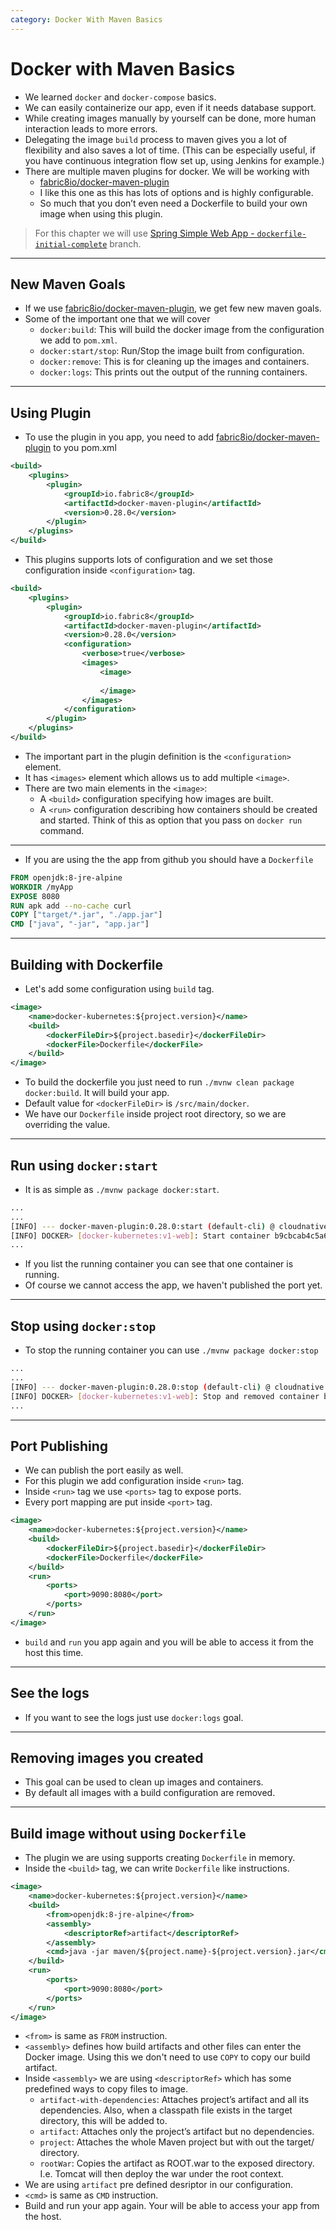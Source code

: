 ```yaml
---
category: Docker With Maven Basics
---
```


# Docker with Maven Basics

* We learned `docker` and `docker-compose` basics.
* We can easily containerize our app, even if it needs database support.
* While creating images manually by yourself can be done, more human interaction leads to more errors.
* Delegating the image `build` process to maven gives you a lot of flexibility and also saves a lot of time. (This can be especially useful, if you have continuous integration flow set up, using Jenkins for example.)
* There are multiple maven plugins for docker. We will be working with
  * [fabric8io/docker-maven-plugin](https://github.com/fabric8io/docker-maven-plugin)
  * I like this one as this has lots of options and is highly configurable.
  * So much that you don’t even need a Dockerfile to build your own image when using this plugin.
  
> For this chapter we will use [Spring Simple Web App - `dockerfile-initial-complete`](https://github.com/amantuladhar/DockerKubernetesFiles/tree/dockerfile-initial-complete) branch.

---  
## New Maven Goals
* If we use [fabric8io/docker-maven-plugin](https://github.com/fabric8io/docker-maven-plugin), we get few new maven goals.
* Some of the important one that we will cover
    * `docker:build`: This will build the docker image from the configuration we add to `pom.xml`.
    * `docker:start/stop`: Run/Stop the image built from configuration.
    * `docker:remove`: This is for cleaning up the images and containers.
    * `docker:logs`: This prints out the output of the running containers.

--- 
## Using Plugin
* To use the plugin in you app, you need to add  [fabric8io/docker-maven-plugin](https://github.com/fabric8io/docker-maven-plugin) to you pom.xml

```xml
<build>
    <plugins>
        <plugin>
            <groupId>io.fabric8</groupId>
            <artifactId>docker-maven-plugin</artifactId>
            <version>0.28.0</version>
        </plugin>
    </plugins>
</build>
```

* This plugins supports lots of configuration and we set those configuration inside `<configuration>` tag.

```xml
<build>
    <plugins>
        <plugin>
            <groupId>io.fabric8</groupId>
            <artifactId>docker-maven-plugin</artifactId>
            <version>0.28.0</version>
            <configuration>
                <verbose>true</verbose>
                <images>
                    <image>
                       
                    </image>
                </images>
            </configuration>
        </plugin>
    </plugins>
</build>
```

* The important part in the plugin definition is the `<configuration>` element. 
* It has `<images>` element which allows us to add multiple `<image>`.
* There are two main elements in the `<image>`:
  * A `<build>` configuration specifying how images are built.
  * A `<run>` configuration describing how containers should be created and started. Think of this as option that you pass on `docker run` command.

---

* If you are using the the app from github you should have a `Dockerfile`

```dockerfile
FROM openjdk:8-jre-alpine
WORKDIR /myApp
EXPOSE 8080
RUN apk add --no-cache curl
COPY ["target/*.jar", "./app.jar"]
CMD ["java", "-jar", "app.jar"]
``` 

---
## Building with Dockerfile
* Let's add some configuration using `build` tag.

```xml
<image>
    <name>docker-kubernetes:${project.version}</name>
    <build>
        <dockerFileDir>${project.basedir}</dockerFileDir>
        <dockerFile>Dockerfile</dockerFile>
    </build>
</image>
```

* To build the dockerfile you just need to run `./mvnw clean package docker:build`. It will build your app.
* Default value for `<dockerFileDir>` is `/src/main/docker`.
* We have our `Dockerfile` inside project root directory, so we are overriding the value.

---
## Run using `docker:start`

* It is as simple as `./mvnw package docker:start`.

```bash
...
...
[INFO] --- docker-maven-plugin:0.28.0:start (default-cli) @ cloudnative ---
[INFO] DOCKER> [docker-kubernetes:v1-web]: Start container b9cbcab4c5a6
...
```
* If you list the running container you can see that one container is running.
* Of course we cannot access the app, we haven't published the port yet.

---
## Stop using `docker:stop`
* To stop the running container you can use `./mvnw package docker:stop`

```bash
...
...
[INFO] --- docker-maven-plugin:0.28.0:stop (default-cli) @ cloudnative ---
[INFO] DOCKER> [docker-kubernetes:v1-web]: Stop and removed container b9cbcab4c5a6 after 0 ms
...
```

---
## Port Publishing
* We can publish the port easily as well.
* For this plugin we add configuration inside `<run>` tag.
* Inside `<run>` tag we use `<ports>` tag to expose ports.
* Every port mapping are put inside `<port>` tag.

```xml
<image>
    <name>docker-kubernetes:${project.version}</name>
    <build>
        <dockerFileDir>${project.basedir}</dockerFileDir>
        <dockerFile>Dockerfile</dockerFile>
    </build>
    <run>
        <ports>
            <port>9090:8080</port>
        </ports>
    </run>
</image>
```
* `build` and `run` you app again and you will be able to access it from the host this time.

---
## See the logs
* If you want to see the logs just use `docker:logs` goal.

---
## Removing images you created
* This goal can be used to clean up images and containers. 
* By default all images with a build configuration are removed.

---
## Build image without using `Dockerfile`
* The plugin we are using supports creating `Dockerfile` in memory.
* Inside the `<build>` tag, we can write `Dockerfile` like instructions.

```xml
<image>
    <name>docker-kubernetes:${project.version}</name>
    <build>
        <from>openjdk:8-jre-alpine</from>
        <assembly>
            <descriptorRef>artifact</descriptorRef>
        </assembly>
        <cmd>java -jar maven/${project.name}-${project.version}.jar</cmd>
    </build>
    <run>
        <ports>
            <port>9090:8080</port>
        </ports>
    </run>
</image>
```
* `<from>` is same as `FROM` instruction.
* `<assembly>` defines how build artifacts and other files can enter the Docker image. Using this we don't need to use `COPY` to copy our build artifact.
* Inside `<assembly>` we are using `<descriptorRef>` which has some predefined ways to copy files to image.
  * `artifact-with-dependencies`: Attaches project’s artifact and all its dependencies. Also, when a classpath file exists in the target directory, this will be added to.
  * `artifact`: Attaches only the project’s artifact but no dependencies.
  * `project`: Attaches the whole Maven project but with out the target/ directory.
  * `rootWar`: Copies the artifact as ROOT.war to the exposed directory. I.e. Tomcat will then deploy the war under the root context.
* We are using `artifact` pre defined desriptor in our configuration.
* `<cmd>` is same as `CMD` instruction.
* Build and run your app again. Your will be able to access your app from the host.
















